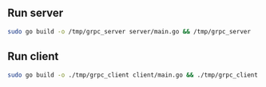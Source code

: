 ## Run server
```bash
sudo go build -o /tmp/grpc_server server/main.go && /tmp/grpc_server
```

## Run client
```bash
sudo go build -o ./tmp/grpc_client client/main.go && ./tmp/grpc_client --count 1
```